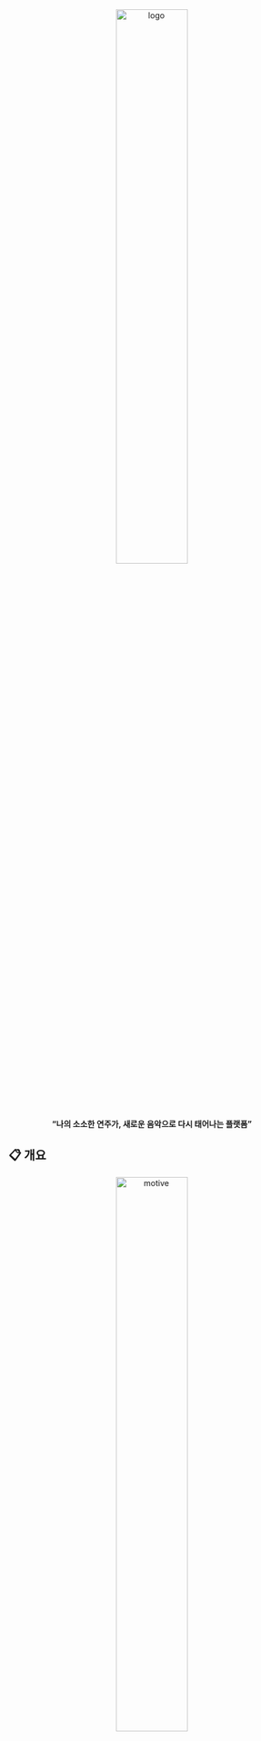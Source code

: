 <div align="center">
<img src="Frontend/src/assets/logos/logo_large.png" alt="logo" width="50%" height="50%">
</div>

<div align="center">
<center>
<b>“나의 소소한 연주가, 새로운 음악으로 다시 태어나는 플랫폼”</b>
</center>
</div>

## :clipboard: 개요
<div align="center">
    <a href="https://www.youtube.com/watch?v=-pPDEayEY4M">
        <img src="Documents/title.png" alt="motive" width="50%" height="50%">
    </a>
    
    
</div>
<div align="center">OnTheBlock은 다양한 뮤지션들이 자신의 연주 영상을 공유하고, <br>연주 영상들을 하나의 합주 영상으로 만드는 서비스입니다.<br>
빅데이터를 활용하여 사용자별 음악 취향, 활동 내역에 따른 영상 추천 시스템을 제공하고, <br>
좋아요 / 댓글 / 팔로우를 통해 사용자들의 활발한 커뮤니케이션을 돕습니다.</div>

&nbsp;  
### [상세정보]
- Back-end : SpringBoot
- Front-end : React.js
- 도메인: 빅데이터 추천 시스템(Spotify 곡 정보, 업로드된 영상 정보 기반) 
- 개발 기간 : 2023. 08. 21. ~ 2023. 10. 06.
- 🏆 SSAFY 9기 특화 프로젝트 우수상 🏆
- 🎉 SSAFY 특화 프로젝트 UCC 경진대회 전국 1등 🎉

&nbsp;  
<!--
## 💡 핵심 기능

- 소셜 로그인(카카오, 구글)
- 솔로 연주 & 합주 시스템
- 키워드에 따른 검색 시스템
- 선호하는 악기, 유저별 취향 영상에 따른 추천 시스템
- SNS (댓글, 팔로잉, 실시간 알림 서비스)

## 🧑‍💻 추천 요소

- 선호하는 악기(회원가입)
- 선호하는 장르(회원가입)
- 시청한 영상(활동데이터)
- 좋아요한 영상(활동데이터)
- 업로드한 영상(활동데이터)
-->

## 🎬 프로젝트 소개 영상
<div align="center">
<a href="https://youtu.be/WW4unczZsjA?feature=shared&t=130"><img src="Documents/youtube.jpg"  width="140"/></a>
</div>
<div align="center">
(2분 10초부터 재생됩니다.)
</div>

## 📆 제작 기간 및 인원

제작 기간 : 2023. 08.21 ~ 2023. 10. 06 (7주) <br/>
참여 인원 : 5인
|<img src="Documents/members/jongwon.jpg" width="50" height="50" style="border-radius:50%">|<img src="Documents/members/hyobin.jpg" width="50" height="50">|<img title="" src="Documents/members/jongseong.jpg" width="50" height="50">|<img src="Documents/members/joonhee.png" width="50" height="50">|<img src="Documents/members/taegue.jpg" width="50" height="50">|
|:--:|:--:|:--:|:--:|:--:|
|<a href="https://github.com/Jongwon97">이종원(팀장)</a>|<a href="https://github.com/AtomicLiquors">최효빈</a>|<a href="https://github.com/Park-jong">박종성</a>|<a href="https://github.com/JoonHeeSeo">서준희</a>|<a href="https://github.com/SilvianC">조태규</a>
|Backend, Frontend|Frontend, Design|CI/CD, 추천 시스템, Backend|Backend, Frontend|추천 시스템, 검색 시스템|
<div style="display:flex"></div>

## 💻 기술 스택

### Backend

![Java](https://img.shields.io/badge/JDK_17.0.7-%23ED8B00.svg?style=for-the-badge&logo=openjdk&logoColor=white)
![SpringBoot](https://img.shields.io/badge/SpringBoot_3.0-%236DB33F.svg?style=for-the-badge&logo=SpringBoot&logoColor=white)
![JPA](https://img.shields.io/badge/JPA_Hibernate-green.svg?style=for-the-badge&logo=Hibernate&logoColor=white)
![FastAPI](https://img.shields.io/badge/FastAPI_0.103.1-18BFFF.svg?style=for-the-badge&logo=fastapi&logoColor=white)
<br>
![JWT](https://img.shields.io/badge/JWT-purple?style=for-the-badge&logo=JSON%20web%20tokens)
![OAuth](https://img.shields.io/badge/OAuth-black?style=for-the-badge&logo=OAuth)
![MySQL](https://img.shields.io/badge/mysql-%2300f.svg?style=for-the-badge&logo=mysql&logoColor=white)

### Frontend

![Node.js](https://img.shields.io/badge/Node.js_18.17.0-43853D?style=for-the-badge&logo=node.js&logoColor=white) 
![React](https://img.shields.io/badge/React.js_18-%2320232a.svg?style=for-the-badge&logo=react&logoColor=%2361DAFB)
![Vite](https://img.shields.io/badge/vite-%23646CFF.svg?style=for-the-badge&logo=vite&logoColor=white)
![Zustand](https://img.shields.io/badge/Zustand-yellow?style=for-the-badge&logo=zustand&logoColor=blue)
![Styled Components](https://img.shields.io/badge/styled--components-DB7093?style=for-the-badge&logo=styled-components&logoColor=white)

### CI/CD

![Jenkins](https://img.shields.io/badge/jenkins-%232C5263.svg?style=for-the-badge&logo=jenkins&logoColor=white)
![GitLab](https://img.shields.io/badge/gitlab-%23181717.svg?style=for-the-badge&logo=gitlab&logoColor=orange)
![Docker](https://img.shields.io/badge/Docker-2496ED?style=for-the-badge&logo=Docker&logoColor=white)
![Docker](https://img.shields.io/badge/Docker_Compose-2496ED?style=for-the-badge&logo=Docker&logoColor=white)

### Server

![AWS](https://img.shields.io/badge/AWS-%23FF9900.svg?style=for-the-badge&logo=amazon-aws&logoColor=white)
![Nginx](https://img.shields.io/badge/nginx_1.18.0-%23009639.svg?style=for-the-badge&logo=nginx&logoColor=white)
![Docker](https://img.shields.io/badge/Docker-2496ED?style=for-the-badge&logo=Docker&logoColor=white)

<img src="Documents/system/architecture.png" alt="architecture" width="80%" height="80%">
<br/>

## ERD

<div align="center">
<center>
<img src="Documents/system/erd.png" alt="erd" width="70%" height="70%">
</center>
</div>

## 🔎 시연 영상

<div>
    <h3>1. 소셜 로그인</h3><img src="Documents/gifs/소셜 로그인.gif">
    <h3>2. 솔로 연주</h3><img src="Documents/gifs/솔로 연주.gif">
    <h3>3. 합주</h3><img src="Documents/gifs/합주 시작.gif">
    <h3>3-1. 볼륨 조절</h3><img src="Documents/gifs/볼륨 조절.gif">
    <h3>3-2. 싱크 조절</h3><img src="Documents/gifs/싱크 조절.gif">
    <h3>4. 영상 검색</h3><img src="Documents/gifs/검색.gif">
    <h3>5. 추천 영상 조회</h3><img src="Documents/gifs/추천 영상 조회.gif">
    <h3>6-1. 영상별 댓글 등록 및 조회</h3><img src="Documents/gifs/영상 댓글.gif">
    <h3>6-2. 유저 팔로잉</h3><img src="Documents/gifs/팔로잉.gif">
    <h3>6-3. 실시간 알림 서비스</h3><img src="Documents/gifs/알림.gif">
</div>
